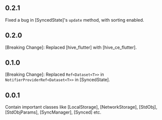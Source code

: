 ## 0.2.1
Fixed a bug in [SyncedState]'s `update` method, with sorting enabled.

## 0.2.0
[Breaking Change]: Replaced [hive_flutter] with [hive_ce_flutter].

## 0.1.0
[Breaking Change]: Replaced `Ref<Dataset<T>>` in `NotifierProviderRef<Dataset<T>>` in [SyncedState].

## 0.0.1

Contain important classes like [LocalStorage], [NetworkStorage], [StdObj], [StdObjParams], 
[SyncManager], [Synced] etc.


